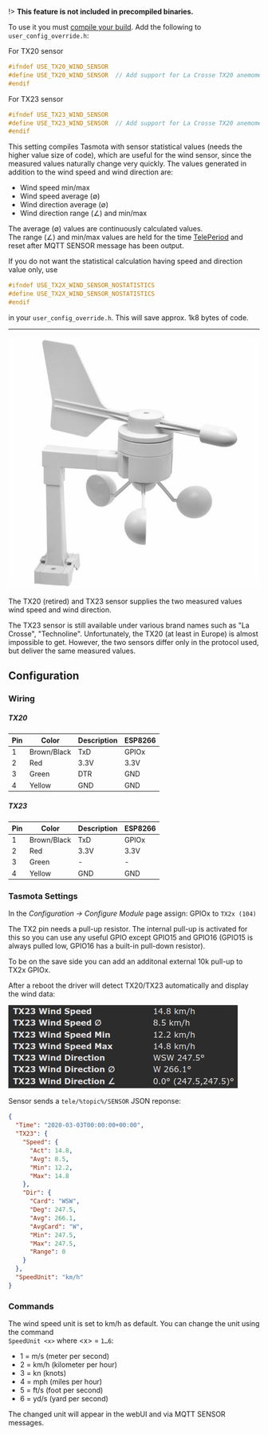 !> **This feature is not included in precompiled binaries.**     

To use it you must [compile your build](Compile-your-build). Add the following to `user_config_override.h`:

For TX20 sensor

```C
#ifndef USE_TX20_WIND_SENSOR
#define USE_TX20_WIND_SENSOR  // Add support for La Crosse TX20 anemometer (+2k6/0k8 code)
#endif
```

For TX23 sensor

```C
#ifndef USE_TX23_WIND_SENSOR
#define USE_TX23_WIND_SENSOR  // Add support for La Crosse TX20 anemometer (+2k6/0k8 code)
#endif
```

This setting  compiles Tasmota with sensor statistical values (needs the higher value size of code), which are useful for the wind sensor, since the measured values naturally change very quickly. The values generated in addition to the wind speed and wind direction are:

- Wind speed min/max
- Wind speed average (&empty;)
- Wind direction average (&empty;)
- Wind direction range (&ang;) and min/max

The average (&empty;) values are continuously calculated values.  
The range (&ang;) and min/max values are held for the time [TelePeriod](Commands.md#teleperiod) and reset after MQTT SENSOR message has been output.

If you do not want the statistical calculation having speed and direction value only, use

```C
#ifndef USE_TX2X_WIND_SENSOR_NOSTATISTICS
#define USE_TX2X_WIND_SENSOR_NOSTATISTICS
#endif
```

in your `user_config_override.h`. This will save approx. 1k8 bytes of code.

----

![](_media/peripherals/tx23.png)

The TX20 (retired) and TX23 sensor supplies the two measured values wind speed and wind direction.

The TX23 sensor is still available under various brand names such as "La Crosse", "Technoline". Unfortunately, the TX20 (at least in Europe) is almost impossible to get. However, the two sensors differ only in the protocol used, but deliver the same measured values.

## Configuration

### Wiring

##### TX20

| Pin | Color       | Description | ESP8266 |
|-----|-------------|-------------|---------|
|  1  | Brown/Black | TxD         | GPIOx   |
|  2  | Red         | 3.3V        | 3.3V    |
|  3  | Green       | DTR         | GND     |
|  4  | Yellow      | GND         | GND     |

##### TX23

| Pin | Color       | Description | ESP8266 |
|-----|-------------|-------------|---------|
|  1  | Brown/Black | TxD         | GPIOx   |
|  2  | Red         | 3.3V        | 3.3V    |
|  3  | Green       | -           | -       |
|  4  | Yellow      | GND         | GND     |

### Tasmota Settings

In the _Configuration -> Configure Module_ page assign:
GPIOx to `TX2x (104)`

The TX2 pin needs a pull-up resistor. The internal pull-up is activated for this so you can use any useful GPIO except GPIO15 and GPIO16 (GPIO15 is always pulled low, GPIO16 has a built-in pull-down resistor).  

To be on the save side you can add an additonal external 10k pull-up to TX2x GPIOx.

After a reboot the driver will detect TX20/TX23 automatically and display the wind data:

![image](https://github.com/curzon01/media/blob/master/pics/tx23_sensor.png?raw=true)

Sensor sends a  `tele/%topic%/SENSOR` JSON reponse:

```json
{
  "Time": "2020-03-03T00:00:00+00:00",
  "TX23": {
    "Speed": {
      "Act": 14.8,
      "Avg": 8.5,
      "Min": 12.2,
      "Max": 14.8
    },
    "Dir": {
      "Card": "WSW",
      "Deg": 247.5,
      "Avg": 266.1,
      "AvgCard": "W",
      "Min": 247.5,
      "Max": 247.5,
      "Range": 0
    }
  },
  "SpeedUnit": "km/h"
}
```

### Commands

The wind speed unit is set to km/h as default. You can change the unit using the command  
`SpeedUnit <x>` where \<x> = `1…6`:
- 1 = m/s (meter per second)
- 2 = km/h (kilometer per hour)
- 3 = kn (knots)
- 4 = mph (miles per hour)
- 5 = ft/s (foot per second)
- 6 = yd/s (yard per second)

The changed unit will appear in the webUI and via MQTT SENSOR messages.